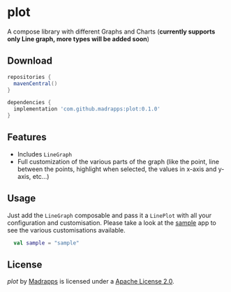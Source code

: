 # plot
A compose library with different Graphs and Charts (**currently supports only Line graph, more types will
be added soon**)

Download
-----

```gradle
repositories {
  mavenCentral()
}

dependencies {
  implementation 'com.github.madrapps:plot:0.1.0'
}
```

Features
-----
- Includes `LineGraph`
- Full customization of the various parts of the graph (like the point, line between the points, highlight 
  when selected, the values in x-axis and y-axis, etc...)

Usage
-----
Just add the `LineGraph` composable and pass it a `LinePlot` with all your configuration and customisation.
Please take a look at the [sample](https://github.com/Madrapps/plot/tree/main/sample) app to see the various
customisations available.

```kotlin
  val sample = "sample"
```

License
-----

*plot* by [Madrapps](http://madrapps.github.io/) is licensed under a [Apache License 2.0](http://www.apache.org/licenses/LICENSE-2.0).
